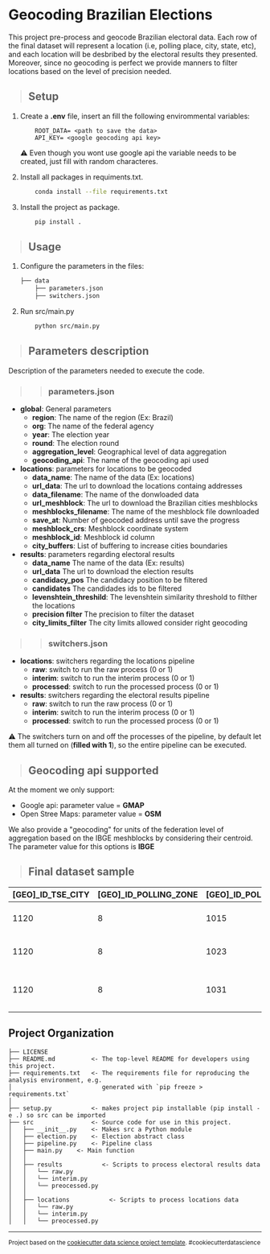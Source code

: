 # Geocoding Brazilian Elections

This project pre-process and geocode Brazilian electoral data. Each row of the final dataset will represent a location (i.e, polling place, city, state, etc), and each location will be desbribed by the electoral results they presented. Moreover, since no geocoding is perfect we provide manners to filter locations based on the level of precision needed.

> ## Setup

1. Create a **.env** file, insert an fill the following envirommental variables:

    ```` env
        ROOT_DATA= <path to save the data>
        API_KEY= <google geocoding api key>
    ````

    :warning: Even though you wont use google api the variable needs to be created, just fill with random characteres.

2. Install all packages in requiments.txt.

    ```` bash
        conda install --file requirements.txt
    ````

3. Install the project as package.

    ```` bash
        pip install .
    ````

> ## Usage

1. Configure the parameters in the files:

    ```` bash
    ├── data
        ├── parameters.json
        ├── switchers.json
    ````

2. Run src/main.py

    ```` bash
        python src/main.py
    ````

> ## Parameters description

Description of the parameters needed to execute the code.

>>### parameters.json

* **global**: General parameters
  * **region**: The name of the region (Ex: Brazil)
  * **org**: The name of the federal agency
  * **year**: The election year
  * **round**: The election round
  * **aggregation_level**: Geographical level of data aggregation
  * **geocoding_api**: The name of the geocoding api used
* **locations**: parameters for locations to be geocoded
  * **data_name**: The name of the data (Ex: locations)
  * **url_data**: The url to download the locations containg addresses
  * **data_filename**: The name of the donwloaded data
  * **url_meshblock**:  The url to download the Brazilian cities meshblocks
  * **meshblocks_filename**: The name of the meshblock file downloaded
  * **save_at**: Number of geocoded address until save the progress
  * **meshblock_crs**: Meshblock coordinate system
  * **meshblock_id**: Meshblock id column
  * **city_buffers**: List of buffering to increase cities boundaries
* **results**: parameters regarding electoral results
  * **data_name** The name of the data (Ex: results)
  * **url_data** The url to download the election results
  * **candidacy_pos** The candidacy position to be filtered
  * **candidates** The candidades ids to be filtered
  * **levenshtein_threshild**: The levenshtein similarity threshold to filther the locations
  * **precision filter** The precision to filter the dataset
  * **city_limits_filter** The city limits allowed consider right geocoding

>> ### switchers.json

* **locations**: switchers regarding the locations pipeline
  * **raw**: switch to run the raw process (0 or 1)
  * **interim**: switch to run the interim process (0 or 1)
  * **processed**: switch to run the processed process (0 or 1)
* **results**: switchers regarding the electoral results pipeline
  * **raw**: switch to run the raw process (0 or 1)
  * **interim**: switch to run the interim process (0 or 1)
  * **processed**: switch to run the processed process (0 or 1)

:warning: The switchers turn on and off the processes of the pipeline, by default let them all turned on (**filled with 1**), so the entire pipeline can be executed.

>## Geocoding api supported

At the moment we only support:

* Google api: parameter value = **GMAP**
* Open Stree Maps: parameter value = **OSM**

We also provide a "geocoding" for units of the federation level of aggregation based on the IBGE meshblocks by considering their centroid. The parameter value for this options is **IBGE**

>## Final dataset sample

| [GEO]_ID_TSE_CITY | [GEO]_ID_POLLING_ZONE | [GEO]_ID_POLLING_PLACE | [GEO]_ID_POLLING_SECTION | [GEO]_UF | [GEO]_CITY | [ELECTION]_ELECTORATE | [ELECTION]_TURNOUT | [ELECTION]_ABSTENTIONS | [ELECTION]_ELECTORATE_BIOMETRIA | [ELECTION]_CANDIDATE_13 | [ELECTION]_CANDIDATE_17 | [ELECTION]_NULL | [ELECTION]_BLANK | [ELECTION]_CANDIDATE_13_(%) | [ELECTION]_CANDIDATE_17_(%) | [ELECTION]_NULL_(%) | [ELECTION]_BLANK_(%) | [ELECTION]_TURNOUT_(%) | [ELECTION]_ABSTENTIONS_(%) | [GEO]_LATITUDE | [GEO]_LONGITUDE | [GEO]_FETCHED_ADDRESS | [GEO]_PRECISION | [GEO]_POLLING_PLACE | [GEO]_POLLING_PLACE_ADDRESS | [GEO]_CEP_CODE | [GEO]_ID_IBGE_CITY | [GEO]_POLLING_ZONE | [GEO]_POLLING_PLACE_NEIGHBORHOOD | [GEO]_CLEAN_ADDRESS | [GEO]_QUERY_ADDRESS | geometry | [GEO]_CITY_LIMITS | [GEO]_LEVENSHTEIN_SIMILARITY | [GEO]_RURAL_MARKS | [GEO]_CAPITAL_MARKS |
|---|---|---|---|---|---|---|---|---|---|---|---|---|---|---|---|---|---|---|---|---|---|---|---|---|---|---|---|---|---|---|---|---|---|---|---|---|
| 1120 | 8 | 1015 | 143 | AC | ACRELÂNDIA | 924 | 683 | 241 | 115 | 156 | 513 | 7 | 7 | 22.8404099560761 | 75.1098096632504 | 1.02489019033675 | 1.02489019033675 | 73.9177489177489 | 26.0822510822511 | -9.948481 | -66.979777 | Br 364 Km 114 S/N, Acrelândia - AC, 69945-000, Brasil | GEOMETRIC_CENTER | ESCOLA ALTINA MAGALHAES | BR 364 - KM 114 S/N | 69945000 | 1200013 | CENTRO | ZONA RURAL | BR 364 - KM 114 S/N | BR 364 - KM 114 S/N, ACRELÂNDIA, AC | POINT (-66.979777 -9.948480999999999) | in | 0.727272727272727 | True | False |
| 1120 | 8 | 1023 | 224 | AC | ACRELÂNDIA | 1017 | 769 | 248 | 204 | 157 | 584 | 18 | 10 | 20.4161248374512 | 75.9427828348504 | 2.3407022106632 | 1.30039011703511 | 75.6145526057031 | 24.3854473942969 | -10.0785588 | -67.0559827 | 562, - Av. Paraná, 454, Acrelândia - AC, 69945-000, Brasil | ROOFTOP | ESCOLA  DE 1 GRAU PROF PEDRO DE CASTRO MEIRELES | AV PARANA COM RUA DOS PINHEIROS | 69945000 | 1200013 | CENTRO | CENTRO | AV PARANA COM RUA DOS PINHEIROS | AV PARANA COM RUA DOS PINHEIROS, ACRELÂNDIA, AC | POINT (-67.0559827 -10.0785588) | in | 0.457142857142857 | False | False |
| 1120 | 8 | 1031 | 160 | AC | ACRELÂNDIA | 550 | 416 | 134 | 58 | 84 | 323 | 4 | 5 | 20.1923076923077 | 77.6442307692308 | 0.961538461538462 | 1.20192307692308 | 75.6363636363636 | 24.3636363636364 | -16.7219947 | -49.2461329 | Vila Redencao, Goiânia - GO, Brasil | APPROXIMATE | ESCOLA DE 1 GRAU MARIA DE JESUS RIBEIRO | AC 475 VILA REDENCAO KM 15 RUA TEREZA DE JESUS PINTO N 298 | 69945000 | 1200013 | CENTRO | ZONA RURAL | AC 475 VILA REDENCAO KM 15 RUA TEREZA DE JESUS PINTO N 298 | AC 475 VILA REDENCAO KM 15 RUA TEREZA DE JESUS PINTO N 298, ACRELÂNDIA, AC | POINT (-49.2461329 -16.7219947) | out | 0.403669724770642 | True | False |

## Project Organization

    ├── LICENSE
    ├── README.md          <- The top-level README for developers using this project.
    ├── requirements.txt   <- The requirements file for reproducing the analysis environment, e.g.
    │                         generated with `pip freeze > requirements.txt`
    │
    ├── setup.py           <- makes project pip installable (pip install -e .) so src can be imported
    ├── src                <- Source code for use in this project.
    │   ├── __init__.py    <- Makes src a Python module
    │   ├── election.py    <- Election abstract class
    │   ├── pipeline.py    <- Pipeline class
    │   ├── main.py    <- Main function
    │   │
    │   ├── results           <- Scripts to process electoral results data
    │   │   └── raw.py
    │   │   └── interim.py
    │   │   └── preocessed.py
    │   │
    │   ├── locations           <- Scripts to process locations data
    │   │   └── raw.py
    │   │   └── interim.py
    │   │   └── preocessed.py
--------

<p><small>Project based on the <a target="_blank" href="https://drivendata.github.io/cookiecutter-data-science/">cookiecutter data science project template</a>. #cookiecutterdatascience</small></p>

